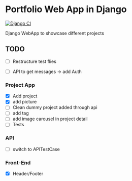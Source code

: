 # Portfolio Web App in Django

[![Django CI](https://github.com/MikeSpa/portfolio/actions/workflows/django.yml/badge.svg)](https://github.com/MikeSpa/portfolio/actions/workflows/django.yml)

Django WebApp to showcase different projects

## TODO

- [ ] Restructure test flies
- [ ] API to get messages -> add Auth


### Project App

- [x] Add project 
- [x] add picture
- [ ] Clean dummy project added through api
- [ ] add tag
- [ ] add image carousel in project detail
- [ ] Tests

### API

- [ ] switch to APITestCase


### Front-End
- [x] Header/Footer